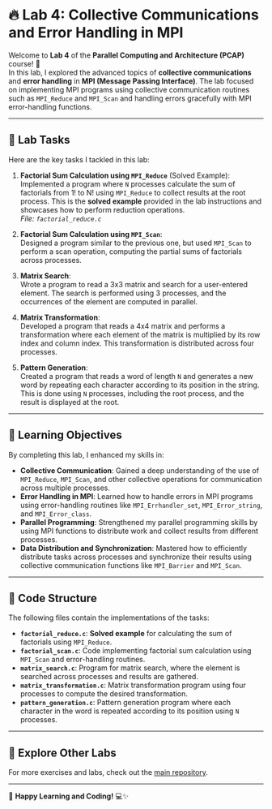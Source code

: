 # 🔥 **Lab 4: Collective Communications and Error Handling in MPI**

Welcome to **Lab 4** of the **Parallel Computing and Architecture (PCAP)** course! 🚀  
In this lab, I explored the advanced topics of **collective communications** and **error handling** in **MPI (Message Passing Interface)**. The lab focused on implementing MPI programs using collective communication routines such as `MPI_Reduce` and `MPI_Scan` and handling errors gracefully with MPI error-handling functions.

---

## 🧮 **Lab Tasks**

Here are the key tasks I tackled in this lab:

1. **Factorial Sum Calculation using `MPI_Reduce`** (Solved Example):  
   Implemented a program where `N` processes calculate the sum of factorials from 1! to N! using `MPI_Reduce` to collect results at the root process. This is the **solved example** provided in the lab instructions and showcases how to perform reduction operations.  
   *File: `factorial_reduce.c`*
   
2. **Factorial Sum Calculation using `MPI_Scan`**:  
   Designed a program similar to the previous one, but used `MPI_Scan` to perform a scan operation, computing the partial sums of factorials across processes.

3. **Matrix Search**:  
   Wrote a program to read a 3x3 matrix and search for a user-entered element. The search is performed using 3 processes, and the occurrences of the element are computed in parallel.

4. **Matrix Transformation**:  
   Developed a program that reads a 4x4 matrix and performs a transformation where each element of the matrix is multiplied by its row index and column index. This transformation is distributed across four processes.

5. **Pattern Generation**:  
   Created a program that reads a word of length `N` and generates a new word by repeating each character according to its position in the string. This is done using `N` processes, including the root process, and the result is displayed at the root.

---

## 🚀 **Learning Objectives**

By completing this lab, I enhanced my skills in:

- **Collective Communication**: Gained a deep understanding of the use of `MPI_Reduce`, `MPI_Scan`, and other collective operations for communication across multiple processes.
- **Error Handling in MPI**: Learned how to handle errors in MPI programs using error-handling routines like `MPI_Errhandler_set`, `MPI_Error_string`, and `MPI_Error_class`.
- **Parallel Programming**: Strengthened my parallel programming skills by using MPI functions to distribute work and collect results from different processes.
- **Data Distribution and Synchronization**: Mastered how to efficiently distribute tasks across processes and synchronize their results using collective communication functions like `MPI_Barrier` and `MPI_Scan`.

---

## 📂 **Code Structure**

The following files contain the implementations of the tasks:

- **`factorial_reduce.c`**: **Solved example** for calculating the sum of factorials using `MPI_Reduce`.
- **`factorial_scan.c`**: Code implementing factorial sum calculation using `MPI_Scan` and error-handling routines.
- **`matrix_search.c`**: Program for matrix search, where the element is searched across processes and results are gathered.
- **`matrix_transformation.c`**: Matrix transformation program using four processes to compute the desired transformation.
- **`pattern_generation.c`**: Pattern generation program where each character in the word is repeated according to its position using `N` processes.

---

## 🔗 **Explore Other Labs**

For more exercises and labs, check out the [main repository](https://github.com/adityagarwal15/PCAP-Lab).

---

🚀 **Happy Learning and Coding!** 💻✨
